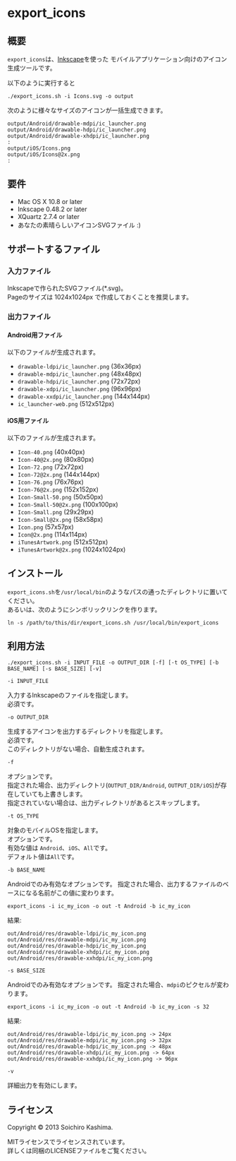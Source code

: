 export_icons
============

## 概要

`export_icons`は、[Inkscape](http://inkscape.org/)を使った
モバイルアプリケーション向けのアイコン生成ツールです。

以下のように実行すると

    ./export_icons.sh -i Icons.svg -o output

次のように様々なサイズのアイコンが一括生成できます。

    output/Android/drawable-mdpi/ic_launcher.png
    output/Android/drawable-hdpi/ic_launcher.png
    output/Android/drawable-xhdpi/ic_launcher.png
    :
    output/iOS/Icons.png
    output/iOS/Icons@2x.png
    :

## 要件

* Mac OS X 10.8 or later
* Inkscape 0.48.2 or later
* XQuartz 2.7.4 or later
* あなたの素晴らしいアイコンSVGファイル :)

## サポートするファイル

### 入力ファイル

Inkscapeで作られたSVGファイル(*.svg)。  
Pageのサイズは 1024x1024px で作成しておくことを推奨します。

### 出力ファイル

#### Android用ファイル

以下のファイルが生成されます。

* `drawable-ldpi/ic_launcher.png` (36x36px)
* `drawable-mdpi/ic_launcher.png` (48x48px)
* `drawable-hdpi/ic_launcher.png` (72x72px)
* `drawable-xdpi/ic_launcher.png` (96x96px)
* `drawable-xxdpi/ic_launcher.png` (144x144px)
* `ic_launcher-web.png` (512x512px)

#### iOS用ファイル

以下のファイルが生成されます。

* `Icon-40.png` (40x40px)
* `Icon-40@2x.png` (80x80px)
* `Icon-72.png` (72x72px)
* `Icon-72@2x.png` (144x144px)
* `Icon-76.png` (76x76px)
* `Icon-76@2x.png` (152x152px)
* `Icon-Small-50.png` (50x50px)
* `Icon-Small-50@2x.png` (100x100px)
* `Icon-Small.png` (29x29px)
* `Icon-Small@2x.png` (58x58px)
* `Icon.png` (57x57px)
* `Icon@2x.png` (114x114px)
* `iTunesArtwork.png` (512x512px)
* `iTunesArtwork@2x.png` (1024x1024px)

## インストール

`export_icons.sh`を`/usr/local/bin`のようなパスの通ったディレクトリに置いてください。  
あるいは、次のようにシンボリックリンクを作ります。

    ln -s /path/to/this/dir/export_icons.sh /usr/local/bin/export_icons

## 利用方法

    ./export_icons.sh -i INPUT_FILE -o OUTPUT_DIR [-f] [-t OS_TYPE] [-b BASE_NAME] [-s BASE_SIZE] [-v]

`-i INPUT_FILE`

入力するInkscapeのファイルを指定します。  
必須です。

`-o OUTPUT_DIR`

生成するアイコンを出力するディレクトリを指定します。  
必須です。  
このディレクトリがない場合、自動生成されます。

`-f`

オプションです。  
指定された場合、出力ディレクトリ(`OUTPUT_DIR/Android`, `OUTPUT_DIR/iOS`)が存在していても上書きします。  
指定されていない場合は、出力ディレクトリがあるとスキップします。

`-t OS_TYPE`

対象のモバイルOSを指定します。  
オプションです。  
有効な値は `Android`、`iOS`、`All`です。  
デフォルト値は`All`です。

`-b BASE_NAME`

Androidでのみ有効なオプションです。
指定された場合、出力するファイルのベースになる名前がこの値に変わります。

    export_icons -i ic_my_icon -o out -t Android -b ic_my_icon

結果:

    out/Android/res/drawable-ldpi/ic_my_icon.png
    out/Android/res/drawable-mdpi/ic_my_icon.png
    out/Android/res/drawable-hdpi/ic_my_icon.png
    out/Android/res/drawable-xhdpi/ic_my_icon.png
    out/Android/res/drawable-xxhdpi/ic_my_icon.png

`-s BASE_SIZE`

Androidでのみ有効なオプションです。
指定された場合、`mdpi`のピクセルが変わります。

    export_icons -i ic_my_icon -o out -t Android -b ic_my_icon -s 32

結果:

    out/Android/res/drawable-ldpi/ic_my_icon.png -> 24px
    out/Android/res/drawable-mdpi/ic_my_icon.png -> 32px
    out/Android/res/drawable-hdpi/ic_my_icon.png -> 48px
    out/Android/res/drawable-xhdpi/ic_my_icon.png -> 64px
    out/Android/res/drawable-xxhdpi/ic_my_icon.png -> 96px

`-v`

詳細出力を有効にします。

## ライセンス

Copyright © 2013 Soichiro Kashima.

MITライセンスでライセンスされています。  
詳しくは同梱のLICENSEファイルをご覧ください。
